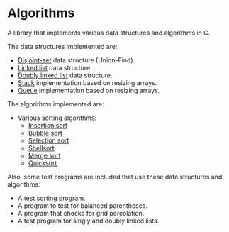 Algorithms
==========

A library that implements various data structures and algorithms in C.

The data structures implemented are:

* [Disjoint-set](https://en.wikipedia.org/wiki/Disjoint-set_data_structure) data structure (Union-Find).
* [Linked list](https://en.wikipedia.org/wiki/Linked_list) data structure.
* [Doubly linked list](https://en.wikipedia.org/wiki/Doubly_linked_list) data structure.
* [Stack](https://en.wikipedia.org/wiki/Stack_\(abstract_data_type\)) implementation based on resizing arrays.
* [Queue](https://en.wikipedia.org/wiki/Queue_\(abstract_data_type\)) implementation based on resizing arrays.

The algorithms implemented are:

* Various sorting algorithms:
    * [Insertion sort](https://en.wikipedia.org/wiki/Insertion_sort)
    * [Bubble sort](https://en.wikipedia.org/wiki/Bubble_sort)
    * [Selection sort](https://en.wikipedia.org/wiki/Selection_sort)
    * [Shellsort](https://en.wikipedia.org/wiki/Shellsort)
    * [Merge sort](https://en.wikipedia.org/wiki/Merge_sort)
    * [Quicksort](https://en.wikipedia.org/wiki/Quicksort)

Also, some test programs are included that use these data structures and algorithms:

* A test sorting program.
* A program to test for balanced parentheses.
* A program that checks for grid percolation.
* A test program for singly and doubly linked lists.

